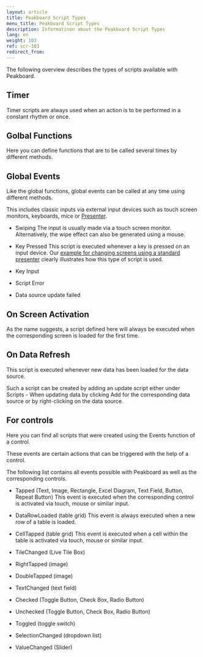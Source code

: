 ```yaml
---
layout: article
title: Peakboard Script Types
menu_title: Peakboard Script Types
description: Informatinon about the Peakboard Script Types
lang: en
weight: 103
ref: scr-103
redirect_from:
---
```


The following overview describes the types of scripts available with Peakboard.

## Timer
Timer scripts are always used when an action is to be performed in a constant rhythm or once.

## Golbal Functions
Here you can define functions that are to be called several times by different methods.

## Global Events
Like the global functions, global events can be called at any time using different methods.

This includes classic inputs via external input devices such as touch screen monitors, keyboards, mice or [Presenter](/misc/en-presenter.html).

* Swiping
The input is usually made via a touch screen monitor. Alternatively, the wipe effect can also be generated using a mouse.

* Key Pressed
This script is executed whenever a key is pressed on an input device. Our [example for changing screens using a standard presenter](/misc/en-presenter.html) clearly illustrates how this type of script is used.

* Key Input
* Script Error
* Data source update failed

## On Screen Activation
As the name suggests, a script defined here will always be executed when the corresponding screen is loaded for the first time.

## On Data Refresh
This script is executed whenever new data has been loaded for the data source. 

Such a script can be created by adding an update script either under Scripts - When updating data by clicking Add for the corresponding data source or by right-clicking on the data source.

## For controls

Here you can find all scripts that were created using the Events function of a control.

These events are certain actions that can be triggered with the help of a control.

The following list contains all events possible with Peakboard as well as the corresponding controls.

* Tapped (Text, Image, Rectangle, Excel Diagram, Text Field, Button, Repeat Button)
This event is executed when the corresponding control is activated via touch, mouse or similar input.

* DataRowLoaded (table grid)
This event is always executed when a new row of a table is loaded.

* CellTapped (table grid)
This event is executed when a cell within the table is activated via touch, mouse or similar input.

* TileChanged (Live Tile Box)
* RightTapped (image)
* DoubleTapped (image)
* TextChanged (text field)
* Checked (Toggle Button, Check Box, Radio Button)
* Unchecked (Toggle Button, Check Box, Radio Button)
* Toggled (toggle switch)
* SelectionChanged (dropdown list)
* ValueChanged (Slider)